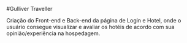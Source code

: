 #Gulliver Traveller

Criação do Front-end e Back-end da página de Login e Hotel, onde o usuário consegue visualizar e avaliar os hotéis de acordo com sua opinião/experiência na hospedagem.

